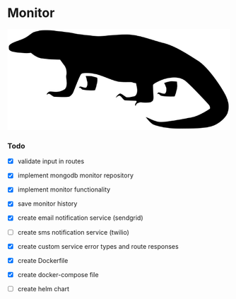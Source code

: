 # Monitor

![monitor](./monitor.png)


### Todo
- [x] validate input in routes
- [x] implement mongodb monitor repository
- [x] implement monitor functionality
- [x] save monitor history
- [x] create email notification service (sendgrid)
- [ ] create sms notification service (twilio)
- [x] create custom service error types and route responses



- [x] create Dockerfile
- [x] create docker-compose file
- [ ] create helm chart